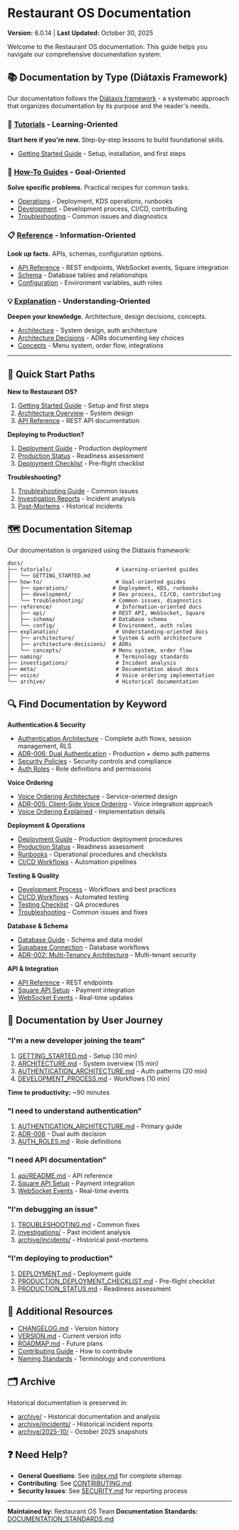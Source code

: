 # Restaurant OS Documentation

**Version:** 6.0.14 | **Last Updated:** October 30, 2025

Welcome to the Restaurant OS documentation. This guide helps you navigate our comprehensive documentation system.

## 📚 Documentation by Type (Diátaxis Framework)

Our documentation follows the [Diátaxis framework](https://diataxis.fr/) - a systematic approach that organizes documentation by its purpose and the reader's needs.

### 📖 [Tutorials](./tutorials/) - Learning-Oriented
**Start here if you're new.** Step-by-step lessons to build foundational skills.

- [Getting Started Guide](./tutorials/GETTING_STARTED.md) - Setup, installation, and first steps

### 🎯 [How-To Guides](./how-to/) - Goal-Oriented
**Solve specific problems.** Practical recipes for common tasks.

- [Operations](./how-to/operations/) - Deployment, KDS operations, runbooks
- [Development](./how-to/development/) - Development process, CI/CD, contributing
- [Troubleshooting](./how-to/troubleshooting/) - Common issues and diagnostics

### 📋 [Reference](./reference/) - Information-Oriented
**Look up facts.** APIs, schemas, configuration options.

- [API Reference](./reference/api/) - REST endpoints, WebSocket events, Square integration
- [Schema](./reference/schema/) - Database tables and relationships
- [Configuration](./reference/config/) - Environment variables, auth roles

### 💡 [Explanation](./explanation/) - Understanding-Oriented
**Deepen your knowledge.** Architecture, design decisions, concepts.

- [Architecture](./explanation/architecture/) - System design, auth architecture
- [Architecture Decisions](./explanation/architecture-decisions/) - ADRs documenting key choices
- [Concepts](./explanation/concepts/) - Menu system, order flow, integrations

---

## 🚀 Quick Start Paths

**New to Restaurant OS?**
1. [Getting Started Guide](./tutorials/GETTING_STARTED.md) - Setup and first steps
2. [Architecture Overview](./explanation/architecture/ARCHITECTURE.md) - System design
3. [API Reference](./reference/api/api/README.md) - REST API documentation

**Deploying to Production?**
1. [Deployment Guide](./how-to/operations/DEPLOYMENT.md) - Production deployment
2. [Production Status](./PRODUCTION_STATUS.md) - Readiness assessment
3. [Deployment Checklist](./how-to/operations/runbooks/PRODUCTION_DEPLOYMENT_CHECKLIST.md) - Pre-flight checklist

**Troubleshooting?**
1. [Troubleshooting Guide](./how-to/troubleshooting/TROUBLESHOOTING.md) - Common issues
2. [Investigation Reports](./investigations/) - Incident analysis
3. [Post-Mortems](./archive/incidents/) - Historical incidents

## 🗺️ Documentation Sitemap

Our documentation is organized using the Diátaxis framework:

```
docs/
├── tutorials/                    # Learning-oriented guides
│   └── GETTING_STARTED.md
├── how-to/                       # Goal-oriented guides
│   ├── operations/              # Deployment, KDS, runbooks
│   ├── development/             # Dev process, CI/CD, contributing
│   └── troubleshooting/         # Common issues, diagnostics
├── reference/                    # Information-oriented docs
│   ├── api/                     # REST API, WebSocket, Square
│   ├── schema/                  # Database schema
│   └── config/                  # Environment, auth roles
├── explanation/                  # Understanding-oriented docs
│   ├── architecture/            # System & auth architecture
│   ├── architecture-decisions/  # ADRs
│   └── concepts/                # Menu system, order flow
├── naming/                       # Terminology standards
├── investigations/               # Incident analysis
├── meta/                         # Documentation about docs
├── voice/                        # Voice ordering implementation
└── archive/                      # Historical documentation
```

## 🔍 Find Documentation by Keyword

**Authentication & Security**
- [Authentication Architecture](./explanation/architecture/AUTHENTICATION_ARCHITECTURE.md) - Complete auth flows, session management, RLS
- [ADR-006: Dual Authentication](./explanation/architecture-decisions/ADR-006-dual-authentication-pattern.md) - Production + demo auth patterns
- [Security Policies](./SECURITY.md) - Security controls and compliance
- [Auth Roles](./reference/config/AUTH_ROLES.md) - Role definitions and permissions

**Voice Ordering**
- [Voice Ordering Architecture](./explanation/architecture/ARCHITECTURE.md#voice-ordering-architecture) - Service-oriented design
- [ADR-005: Client-Side Voice Ordering](./explanation/architecture-decisions/ADR-005-client-side-voice-ordering.md) - Voice integration approach
- [Voice Ordering Explained](./voice/VOICE_ORDERING_EXPLAINED.md) - Implementation details

**Deployment & Operations**
- [Deployment Guide](./how-to/operations/DEPLOYMENT.md) - Production deployment procedures
- [Production Status](./PRODUCTION_STATUS.md) - Readiness assessment
- [Runbooks](./how-to/operations/runbooks/) - Operational procedures and checklists
- [CI/CD Workflows](./how-to/development/CI_CD_WORKFLOWS.md) - Automation pipelines

**Testing & Quality**
- [Development Process](./how-to/development/DEVELOPMENT_PROCESS.md) - Workflows and best practices
- [CI/CD Workflows](./how-to/development/CI_CD_WORKFLOWS.md) - Automated testing
- [Testing Checklist](./TESTING_CHECKLIST.md) - QA procedures
- [Troubleshooting](./how-to/troubleshooting/TROUBLESHOOTING.md) - Common issues and fixes

**Database & Schema**
- [Database Guide](./reference/schema/DATABASE.md) - Schema and data model
- [Supabase Connection](./SUPABASE_CONNECTION_GUIDE.md) - Database workflows
- [ADR-002: Multi-Tenancy Architecture](./explanation/architecture-decisions/ADR-002-multi-tenancy-architecture.md) - Multi-tenant security

**API & Integration**
- [API Reference](./reference/api/api/README.md) - REST endpoints
- [Square API Setup](./reference/api/api/SQUARE_API_SETUP.md) - Payment integration
- [WebSocket Events](./reference/api/WEBSOCKET_EVENTS.md) - Real-time updates

## 🎯 Documentation by User Journey

### "I'm a new developer joining the team"
1. [GETTING_STARTED.md](./tutorials/GETTING_STARTED.md) - Setup (30 min)
2. [ARCHITECTURE.md](./explanation/architecture/ARCHITECTURE.md) - System overview (15 min)
3. [AUTHENTICATION_ARCHITECTURE.md](./explanation/architecture/AUTHENTICATION_ARCHITECTURE.md) - Auth patterns (20 min)
4. [DEVELOPMENT_PROCESS.md](./how-to/development/DEVELOPMENT_PROCESS.md) - Workflows (10 min)

**Time to productivity:** ~90 minutes

### "I need to understand authentication"
1. [AUTHENTICATION_ARCHITECTURE.md](./explanation/architecture/AUTHENTICATION_ARCHITECTURE.md) - Primary guide
2. [ADR-006](./explanation/architecture-decisions/ADR-006-dual-authentication-pattern.md) - Dual auth decision
3. [AUTH_ROLES.md](./reference/config/AUTH_ROLES.md) - Role definitions

### "I need API documentation"
1. [api/README.md](./reference/api/api/README.md) - API reference
2. [Square API Setup](./reference/api/api/SQUARE_API_SETUP.md) - Payment integration
3. [WebSocket Events](./reference/api/WEBSOCKET_EVENTS.md) - Real-time events

### "I'm debugging an issue"
1. [TROUBLESHOOTING.md](./how-to/troubleshooting/TROUBLESHOOTING.md) - Common fixes
2. [investigations/](./investigations/) - Past incident analysis
3. [archive/incidents/](./archive/incidents/) - Historical post-mortems

### "I'm deploying to production"
1. [DEPLOYMENT.md](./how-to/operations/DEPLOYMENT.md) - Deployment guide
2. [PRODUCTION_DEPLOYMENT_CHECKLIST.md](./how-to/operations/runbooks/PRODUCTION_DEPLOYMENT_CHECKLIST.md) - Pre-flight checklist
3. [PRODUCTION_STATUS.md](./PRODUCTION_STATUS.md) - Readiness assessment

## 📖 Additional Resources

- [CHANGELOG.md](./CHANGELOG.md) - Version history
- [VERSION.md](./VERSION.md) - Current version info
- [ROADMAP.md](./ROADMAP.md) - Future plans
- [Contributing Guide](./how-to/development/CONTRIBUTING.md) - How to contribute
- [Naming Standards](./naming/) - Terminology and conventions

## 🗂️ Archive

Historical documentation is preserved in:
- [archive/](./archive/) - Historical documentation and analysis
- [archive/incidents/](./archive/incidents/) - Historical incident reports
- [archive/2025-10/](./archive/2025-10/) - October 2025 snapshots

## ❓ Need Help?

- **General Questions**: See [index.md](../index.md) for complete sitemap
- **Contributing**: See [CONTRIBUTING.md](./how-to/development/CONTRIBUTING.md)
- **Security Issues**: See [SECURITY.md](./SECURITY.md) for reporting process

---

**Maintained by:** Restaurant OS Team
**Documentation Standards:** [DOCUMENTATION_STANDARDS.md](./DOCUMENTATION_STANDARDS.md)
